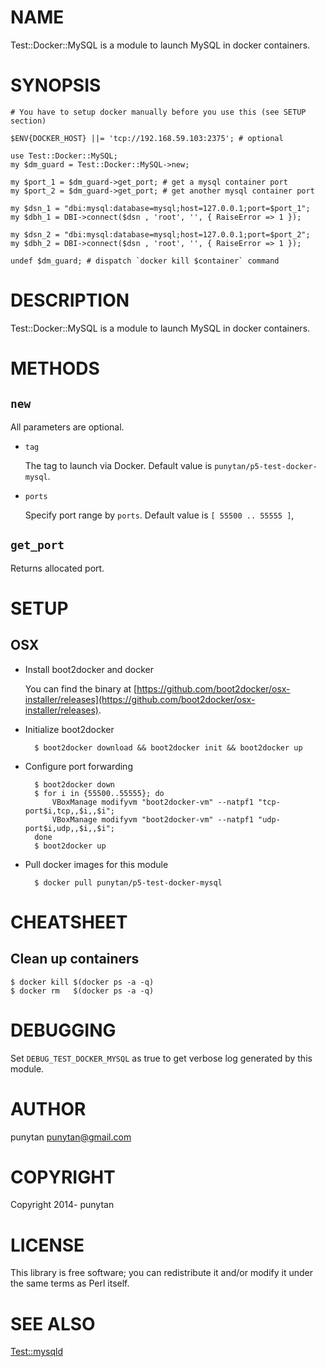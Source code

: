 # NAME

Test::Docker::MySQL is a module to launch MySQL in docker containers.

# SYNOPSIS

    # You have to setup docker manually before you use this (see SETUP section)

    $ENV{DOCKER_HOST} ||= 'tcp://192.168.59.103:2375'; # optional

    use Test::Docker::MySQL;
    my $dm_guard = Test::Docker::MySQL->new;

    my $port_1 = $dm_guard->get_port; # get a mysql container port
    my $port_2 = $dm_guard->get_port; # get another mysql container port

    my $dsn_1 = "dbi:mysql:database=mysql;host=127.0.0.1;port=$port_1";
    my $dbh_1 = DBI->connect($dsn , 'root', '', { RaiseError => 1 });

    my $dsn_2 = "dbi:mysql:database=mysql;host=127.0.0.1;port=$port_2";
    my $dbh_2 = DBI->connect($dsn , 'root', '', { RaiseError => 1 });

    undef $dm_guard; # dispatch `docker kill $container` command

# DESCRIPTION

Test::Docker::MySQL is a module to launch MySQL in docker containers.

# METHODS

## `new`

All parameters are optional.

- `tag`

    The tag to launch via Docker. Default value is `punytan/p5-test-docker-mysql`.

- `ports`

    Specify port range by `ports`. Default value is `[ 55500 .. 55555 ]`,

## `get_port`

Returns allocated port.

# SETUP

## OSX

- Install boot2docker and docker

    You can find the binary at [https://github.com/boot2docker/osx-installer/releases](https://github.com/boot2docker/osx-installer/releases).

- Initialize boot2docker

        $ boot2docker download && boot2docker init && boot2docker up

- Configure port forwarding

        $ boot2docker down
        $ for i in {55500..55555}; do
            VBoxManage modifyvm "boot2docker-vm" --natpf1 "tcp-port$i,tcp,,$i,,$i";
            VBoxManage modifyvm "boot2docker-vm" --natpf1 "udp-port$i,udp,,$i,,$i";
        done
        $ boot2docker up

- Pull docker images for this module

        $ docker pull punytan/p5-test-docker-mysql

# CHEATSHEET

## Clean up containers

    $ docker kill $(docker ps -a -q)
    $ docker rm   $(docker ps -a -q)

# DEBUGGING

Set `DEBUG_TEST_DOCKER_MYSQL` as true to get verbose log generated by this module.

# AUTHOR

punytan <punytan@gmail.com>

# COPYRIGHT

Copyright 2014- punytan

# LICENSE

This library is free software; you can redistribute it and/or modify
it under the same terms as Perl itself.

# SEE ALSO

[Test::mysqld](https://metacpan.org/pod/Test::mysqld)

